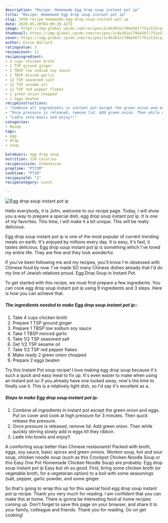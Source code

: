```yaml
---
description: "Recipe: Homemade Egg drop soup instant pot ip"
title: "Recipe: Homemade Egg drop soup instant pot ip"
slug: 3458-recipe-homemade-egg-drop-soup-instant-pot-ip
date: 2020-05-20T04:09:29.427Z
image: https://img-global.cpcdn.com/recipes/2c4b381e1786e56f/751x532cq70/egg-drop-soup-instant-pot-ip-recipe-main-photo.jpg
thumbnail: https://img-global.cpcdn.com/recipes/2c4b381e1786e56f/751x532cq70/egg-drop-soup-instant-pot-ip-recipe-main-photo.jpg
cover: https://img-global.cpcdn.com/recipes/2c4b381e1786e56f/751x532cq70/egg-drop-soup-instant-pot-ip-recipe-main-photo.jpg
author: Essie Ballard
ratingvalue: 3
reviewcount: 11
recipeingredient:
- 4 cups chicken broth
- 1 TSP ground ginger
- 1 TBSP low sodium soy sauce
- 1 TBSP minced garlic
- 12 TSP seasoned salt
- 12 TSP sesame oil
- 12 TSP red pepper flakes
- 2 green onion chopped
- 2 eggs beaten
recipeinstructions:
- "Combine all ingredients in instant pot except the green onion and eggs. Put on cover and cook at high pressure for 3 minutes. Then quick release the pressure."
- "Once pressure is released, remove lid. Add green onion. Then while quickly stirring slowly add in eggs till they ribbon."
- "Ladle into bowls and enjoy!!"
categories:
- Resep
tags:
- egg
- drop
- soup

katakunci: egg drop soup
nutrition: 138 calories
recipecuisine: Indonesian
preptime: "PT23M"
cooktime: "PT2H"
recipeyield: "2"
recipecategory: Lunch

---
```



![Egg drop soup instant pot ip](https://img-global.cpcdn.com/recipes/2c4b381e1786e56f/751x532cq70/egg-drop-soup-instant-pot-ip-recipe-main-photo.jpg)

Hello everybody, it is John, welcome to our recipe page. Today, I will show you a way to prepare a special dish, egg drop soup instant pot ip. It is one of my favorites. This time, I will make it a bit unique. This will be really delicious.

Egg drop soup instant pot ip is one of the most popular of current trending meals on earth. It's enjoyed by millions every day. It is easy, it's fast, it tastes delicious. Egg drop soup instant pot ip is something which I've loved my entire life. They are fine and they look wonderful.

If you&#39;ve been following me and my recipes, you&#39;ll know I&#39;m obsessed with Chinese food by now. I&#39;ve made SO many Chinese dishes already that I&#39;d do my line of Jewish relatives proud. Egg Drop Soup in Instant Pot.


To get started with this recipe, we must first prepare a few ingredients. You can cook egg drop soup instant pot ip using 9 ingredients and 3 steps. Here is how you can achieve that.

##### The ingredients needed to make Egg drop soup instant pot ip::

1. Take 4 cups chicken broth
1. Prepare 1 TSP ground ginger
1. Prepare 1 TBSP low sodium soy sauce
1. Take 1 TBSP minced garlic
1. Take 1/2 TSP seasoned salt
1. Get 1/2 TSP sesame oil
1. Take 1/2 TSP red pepper flakes
1. Make ready 2 green onion chopped
1. Prepare 2 eggs beaten


Try this Instant Pot soup recipe! I love making egg drop soup because it&#39;s such a quick and easy meal to fix up. It&#39;s even easier to make when using an instant pot so if you already have one tucked away, now&#39;s the time to finally use it. This is a relatively light dish, so I&#39;d say it&#39;s excellent as a. 

##### Steps to make Egg drop soup instant pot ip:

1. Combine all ingredients in instant pot except the green onion and eggs. Put on cover and cook at high pressure for 3 minutes. Then quick release the pressure.
1. Once pressure is released, remove lid. Add green onion. Then while quickly stirring slowly add in eggs till they ribbon.
1. Ladle into bowls and enjoy!!


A comforting soup better than Chinese restaurants! Packed with broth, eggs, soy sauce, basic spices and green onions. Wonton soup, hot and sour soup, chicken noodle soup (such as this Crockpot Chicken Noodle Soup or this Easy One Pot Homemade Chicken Noodle Soup) are probably. Egg drop soup instant pot ip Easy but oh so good. First, bring some chicken broth (or vegetable broth, for a vegetarian option) to a boil with some seasonings (salt, pepper, garlic powder, and some ginger. 

So that's going to wrap this up for this special food egg drop soup instant pot ip recipe. Thank you very much for reading. I am confident that you can make this at home. There is gonna be interesting food at home recipes coming up. Don't forget to save this page on your browser, and share it to your family, colleague and friends. Thank you for reading. Go on get cooking!
